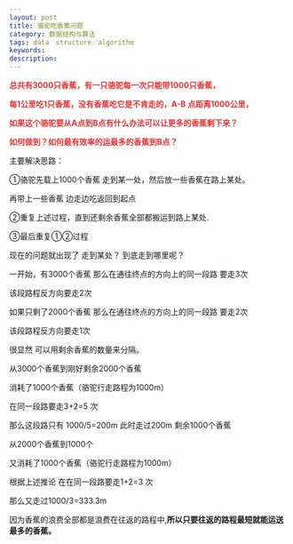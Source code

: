 ```yaml
---
layout: post
title: 骆驼吃香蕉问题
category: 数据结构与算法
tags: data　structure／algorithm
keywords: 
description: 
---
```


**<span style="color:#e53333;"> </span>**

**<span
style="color:#e53333;">总共有3000只香蕉，有一只骆驼每一次只能带1000只香蕉，</span>**

**<span
style="color:#e53333;">每1公里吃1只香蕉，没有香蕉吃它是不肯走的，A-B 点距离1000公里，</span>**

**<span
style="color:#e53333;">如果这个骆驼要从A点到B点有什么办法可以让更多的香蕉剩下来？</span>**

**<span
style="color:#e53333;">如何做到？如何最有效率的运最多的香蕉到B点？</span>**

主要解决思路： 

①骆驼先载上1000个香蕉 走到某一处，然后放一些香蕉在路上某处。

再带上一些香蕉 边走边吃返回到起点 

②重复上述过程，直到还剩余香蕉全部都搬运到路上某处.

③最后重复①②过程

 

现在的问题就出现了 走到某处？ 到底走到哪里呢？

一开始，有3000个香蕉 那么在通往终点的方向上的同一段路 要走3次

该段路程反方向要走2次

如果只剩了2000个香蕉 那么在通往终点的方向上的同一段路 要走2次

该段路程反方向要走1次

 

很显然 可以用剩余香蕉的数量来分隔。

 

从3000个香蕉到刚好剩余2000个香蕉 

消耗了1000个香蕉（骆驼行走路程为1000m）

在同一段路要走3+2=5 次

那么这段路只有 1000/5=200m 此时走过200m 剩余1000个香蕉

 

从2000个香蕉到1000个 

又消耗了1000个香蕉（骆驼行走路程为1000m）

根据上述推论 在在同一段路要走1+2=3 次

那么又走过1000/3=333.3m

 

因为香蕉的浪费全部都是浪费在往返的路程中,**所以只要往返的路程最短就能运送最多的香蕉。**










